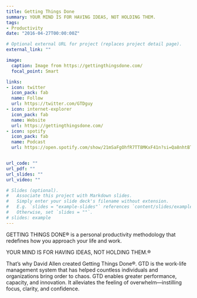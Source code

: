 ```yaml
---
title: Getting Things Done
summary: YOUR MIND IS FOR HAVING IDEAS, NOT HOLDING THEM.
tags:
- Productivity
date: "2016-04-27T00:00:00Z"

# Optional external URL for project (replaces project detail page).
external_link: ""

image:
  caption: Image from https://gettingthingsdone.com/
  focal_point: Smart

links:
- icon: twitter
  icon_pack: fab
  name: Follow
  url: https://twitter.com/GTDguy
- icon: internet-explorer
  icon_pack: fab
  name: Website
  url: https://gettingthingsdone.com/
- icon: spotify
  icon_pack: fab
  name: Podcast
  url: https://open.spotify.com/show/21mSaFgOhfR7TT8MKxF41n?si=Qa8nhtBTT9K5cY_URuMAxg


url_code: ""
url_pdf: ""
url_slides: ""
url_video: ""

# Slides (optional).
#   Associate this project with Markdown slides.
#   Simply enter your slide deck's filename without extension.
#   E.g. `slides = "example-slides"` references `content/slides/example-slides.md`.
#   Otherwise, set `slides = ""`.
# slides: example
---
```


GETTING THINGS DONE® is a personal productivity methodology that redefines how you approach your life and work.

YOUR MIND IS FOR HAVING IDEAS, NOT HOLDING THEM.®

That’s why David Allen created Getting Things Done®. GTD is the work-life management system that has helped countless individuals and organizations bring order to chaos. GTD enables greater performance, capacity, and innovation. It alleviates the feeling of overwhelm—instilling focus, clarity, and confidence. 